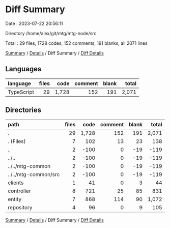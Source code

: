 # Diff Summary

Date : 2023-07-22 20:56:11

Directory /home/alex/git/mtg/mtg-node/src

Total : 29 files,  1728 codes, 152 comments, 191 blanks, all 2071 lines

[Summary](results.md) / [Details](details.md) / Diff Summary / [Diff Details](diff-details.md)

## Languages
| language | files | code | comment | blank | total |
| :--- | ---: | ---: | ---: | ---: | ---: |
| TypeScript | 29 | 1,728 | 152 | 191 | 2,071 |

## Directories
| path | files | code | comment | blank | total |
| :--- | ---: | ---: | ---: | ---: | ---: |
| . | 29 | 1,728 | 152 | 191 | 2,071 |
| . (Files) | 7 | 102 | 13 | 23 | 138 |
| .. | 2 | -100 | 0 | -19 | -119 |
| ../.. | 2 | -100 | 0 | -19 | -119 |
| ../../mtg-common | 2 | -100 | 0 | -19 | -119 |
| ../../mtg-common/src | 2 | -100 | 0 | -19 | -119 |
| clients | 1 | 41 | 0 | 3 | 44 |
| controller | 8 | 721 | 25 | 85 | 831 |
| entity | 7 | 868 | 114 | 90 | 1,072 |
| repository | 4 | 96 | 0 | 9 | 105 |

[Summary](results.md) / [Details](details.md) / Diff Summary / [Diff Details](diff-details.md)